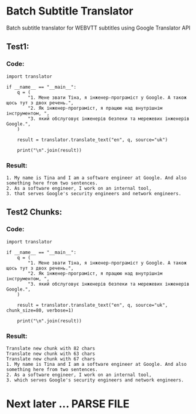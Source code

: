 # Batch Subtitle Translator

Batch subtitle translator for WEBVTT subtitles using Google Translator API

## Test1:

### Code:

```
import translator

if __name__ == "__main__":
    q = (
        "1. Мене звати Тіна, я інженер-програміст у Google. А також щось тут з двох речень.",
        "2. Як інженер-програміст, я працюю над внутрішнім інструментом, ",
        "3. який обслуговує інженерів безпеки та мережевих інженерів Google.",
    )

    result = translator.translate_text("en", q, source="uk")

    print("\n".join(result))
```

### Result:

```
1. My name is Tina and I am a software engineer at Google. And also something here from two sentences.
2. As a software engineer, I work on an internal tool,
3. that serves Google's security engineers and network engineers.
```

## Test2 Chunks:

### Code:

```
import translator

if __name__ == "__main__":
    q = (
        "1. Мене звати Тіна, я інженер-програміст у Google. А також щось тут з двох речень.",
        "2. Як інженер-програміст, я працюю над внутрішнім інструментом, ",
        "3. який обслуговує інженерів безпеки та мережевих інженерів Google.",
    )

    result = translator.translate_text("en", q, source="uk", chunk_size=80, verbose=1)

    print("\n".join(result))
```

### Result:

```
Translate new chunk with 82 chars
Translate new chunk with 63 chars
Translate new chunk with 67 chars
1. My name is Tina and I am a software engineer at Google. And also something here from two sentences.
2. As a software engineer, I work on an internal tool,
3. which serves Google's security engineers and network engineers.
```

# Next later ... PARSE FILE

```

```
